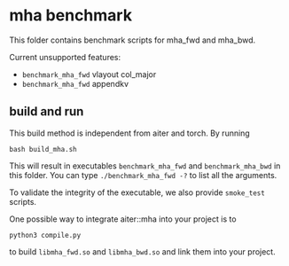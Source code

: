 # mha benchmark

This folder contains benchmark scripts for mha_fwd and mha_bwd.

Current unsupported features:
* `benchmark_mha_fwd` vlayout col_major
* `benchmark_mha_fwd` appendkv

## build and run
This build method is independent from aiter and torch. By running
```
bash build_mha.sh
```
This will result in executables `benchmark_mha_fwd` and `benchmark_mha_bwd` in this folder. You can type `./benchmark_mha_fwd -?` to list all the arguments.

To validate the integrity of the executable, we also provide `smoke_test` scripts.

One possible way to integrate aiter::mha into your project is to 
```
python3 compile.py
```
to build `libmha_fwd.so` and `libmha_bwd.so` and link them into your project.